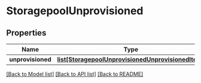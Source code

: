# StoragepoolUnprovisioned

## Properties
Name | Type | Description | Notes
------------ | ------------- | ------------- | -------------
**unprovisioned** | [**list[StoragepoolUnprovisionedUnprovisionedItem]**](StoragepoolUnprovisionedUnprovisionedItem.md) |  | [optional] 

[[Back to Model list]](../README.md#documentation-for-models) [[Back to API list]](../README.md#documentation-for-api-endpoints) [[Back to README]](../README.md)


